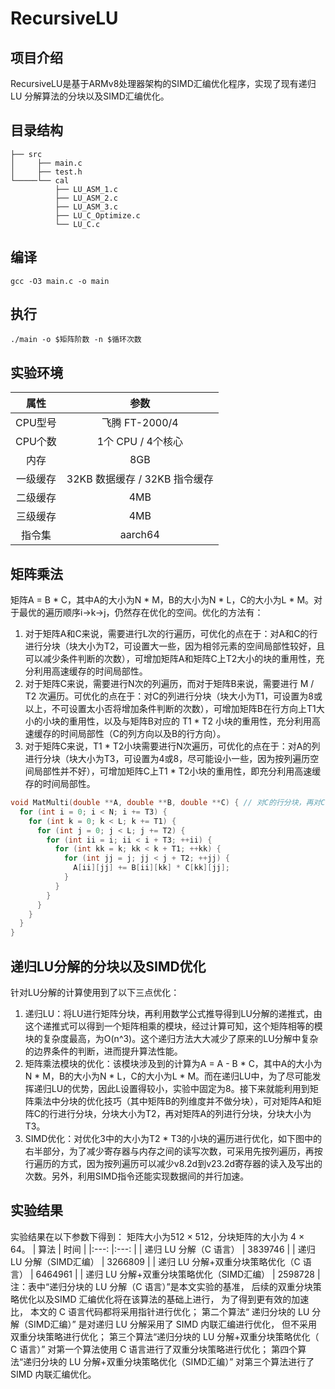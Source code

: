 # RecursiveLU
## 项目介绍
RecursiveLU是基于ARMv8处理器架构的SIMD汇编优化程序，实现了现有递归LU 分解算法的分块以及SIMD汇编优化。
## 目录结构
```
├── src
│     ├── main.c
│     ├── test.h
└─────└── cal
          ├── LU_ASM_1.c
          ├── LU_ASM_2.c
          ├── LU_ASM_3.c
          ├── LU_C_Optimize.c
          └── LU_C.c
```
## 编译
``` Shell
gcc -O3 main.c -o main
```
## 执行
``` Shell
./main -o $矩阵阶数 -n $循环次数
```
## 实验环境
| 属性 	| 参数 	|
|:---:	|:---:	|
| CPU型号 	| 飞腾 FT-2000/4 	|
| CPU个数 	| 1个 CPU / 4个核心 	|
| 内存 	| 8GB 	|
| 一级缓存 	| 32KB 数据缓存 / 32KB 指令缓存 	|
| 二级缓存 	| 4MB 	|
| 三级缓存 	| 4MB 	|
| 指令集 	| aarch64 	|

## 矩阵乘法
矩阵A = B * C，其中A的大小为N * M，B的大小为N * L，C的大小为L * M。对于最优的遍历顺序i->k->j，仍然存在优化的空间。优化的方法有：
1. 对于矩阵A和C来说，需要进行L次的行遍历，可优化的点在于：对A和C的行进行分块（块大小为T2，可设置大一些，因为相邻元素的空间局部性较好，且可以减少条件判断的次数），可增加矩阵A和矩阵C上T2大小的块的重用性，充分利用高速缓存的时间局部性。
2. 对于矩阵C来说，需要进行N次的列遍历，而对于矩阵B来说，需要进行 M / T2 次遍历。可优化的点在于：对C的列进行分块（块大小为T1，可设置为8或以上，不可设置太小否将增加条件判断的次数），可增加矩阵B在行方向上T1大小的小块的重用性，以及与矩阵B对应的 T1 * T2 小块的重用性，充分利用高速缓存的时间局部性（C的列方向以及B的行方向）。
3. 对于矩阵C来说，T1 * T2小块需要进行N次遍历，可优化的点在于：对A的列进行分块（块大小为T3，可设置为4或8，尽可能设小一些，因为按列遍历空间局部性并不好），可增加矩阵C上T1 * T2小块的重用性，即充分利用高速缓存的时间局部性。
``` C++
void MatMulti(double **A, double **B, double **C) { // 对C的行分块，再对C的列分块，最后对A的行分块
  for (int i = 0; i < N; i += T3) {
    for (int k = 0; k < L; k += T1) {
      for (int j = 0; j < L; j += T2) {
        for (int ii = i; ii < i + T3; ++ii) {
          for (int kk = k; kk < k + T1; ++kk) {
            for (int jj = j; jj < j + T2; ++jj) {
              A[ii][jj] += B[ii][kk] * C[kk][jj];
            }
          }
        }
      }
    }
  }
}
```

## 递归LU分解的分块以及SIMD优化
针对LU分解的计算使用到了以下三点优化：
1. 递归LU：将LU进行矩阵分块，再利用数学公式推导得到LU分解的递推式，由这个递推式可以得到一个矩阵相乘的模块，经过计算可知，这个矩阵相等的模块的复杂度最高，为O(n^3)。这个递归方法大大减少了原来的LU分解中复杂的边界条件的判断，进而提升算法性能。
2. 矩阵乘法模块的优化：该模块涉及到的计算为A = A - B * C，其中A的大小为N * M，B的大小为N * L，C的大小为L * M。而在递归LU中，为了尽可能发挥递归LU的优势，因此L设置得较小，实验中固定为8。接下来就能利用到矩阵乘法中分块的优化技巧（其中矩阵B的列维度并不做分块），可对矩阵A和矩阵C的行进行分块，分块大小为T2，再对矩阵A的列进行分块，分块大小为T3。
3. SIMD优化：对优化3中的大小为T2 * T3的小块的遍历进行优化，如下图中的右半部分，为了减少寄存器与内存之间的读写次数，可采用先按列遍历，再按行遍历的方式，因为按列遍历可以减少v8.2d到v23.2d寄存器的读入及写出的次数。另外，利用SIMD指令还能实现数据间的并行加速。

## 实验结果
实验结果在以下参数下得到： 矩阵大小为512 × 512，分块矩阵的大小为 4 × 64。
| 算法  	| 时间 	|
|:---:	|:---:	|
| 递归 LU 分解（C 语言）  	| 3839746 	|
| 递归 LU 分解（SIMD汇编）  	| 3266809 	|
| 递归 LU 分解+双重分块策略优化（C 语言） 	| 6464961 	|
| 递归 LU 分解+双重分块策略优化（SIMD汇编） 	| 2598728 	|
<br>
注：表中“递归分块的 LU 分解（C 语言）”是本文实验的基准， 后续的双重分块策略优化以及SIMD 汇编优化将在该算法的基础上进行， 为了得到更有效的加速比， 本文的 C 语言代码都将采用指针进行优化； 
第二个算法“ 递归分块的 LU 分解（SIMD汇编）” 是对递归 LU 分解采用了 SIMD 内联汇编进行优化， 但不采用双重分块策略进行优化；
第三个算法“递归分块的 LU 分解+双重分块策略优化（ C 语言）” 对第一个算法使用 C 语言进行了双重分块策略进行优化； 
第四个算法“递归分块的 LU 分解+双重分块策略优化（SIMD汇编）” 对第三个算法进行了 SIMD 内联汇编优化。
